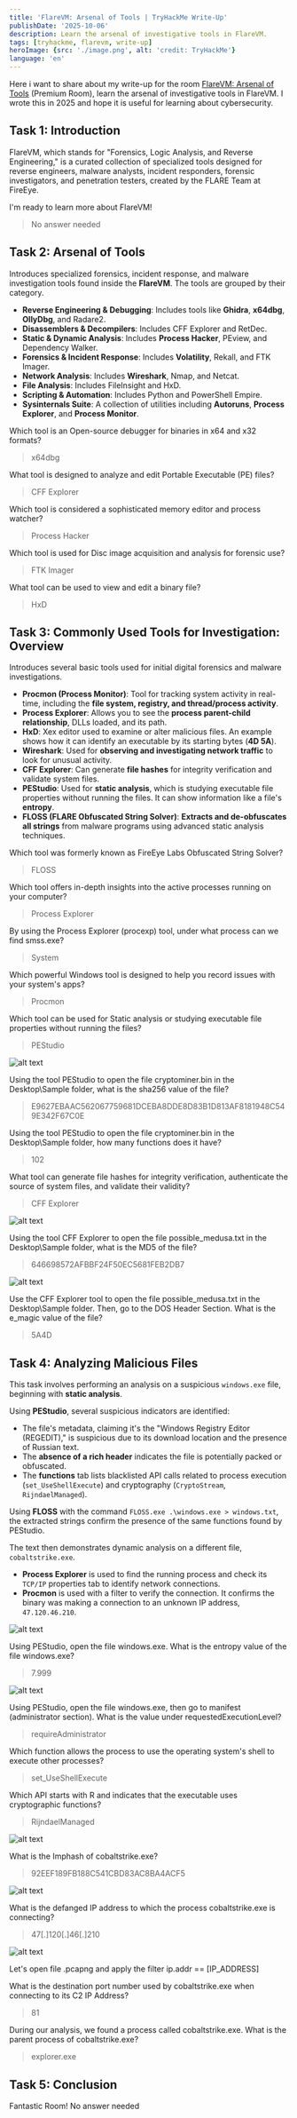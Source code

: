 ```yaml
---
title: 'FlareVM: Arsenal of Tools | TryHackMe Write-Up'
publishDate: '2025-10-06'
description: Learn the arsenal of investigative tools in FlareVM.
tags: [tryhackme, flarevm, write-up]
heroImage: {src: './image.png', alt: 'credit: TryHackMe'}
language: 'en'
---
```

Here i want to share about my write-up for the room [FlareVM: Arsenal of Tools](https://tryhackme.com/room/flarevmarsenaloftools) (Premium Room), learn the arsenal of investigative tools in FlareVM. I wrote this in 2025 and hope it is useful for learning about cybersecurity.

## Task 1: Introduction

FlareVM, which stands for "Forensics, Logic Analysis, and Reverse Engineering," is a curated collection of specialized tools designed for reverse engineers, malware analysts, incident responders, forensic investigators, and penetration testers, created by the FLARE Team at FireEye.

I'm ready to learn more about FlareVM!
>No answer needed

## Task 2: Arsenal of Tools

Introduces specialized forensics, incident response, and malware investigation tools found inside the **FlareVM**. The tools are grouped by their category.

* **Reverse Engineering & Debugging**: Includes tools like **Ghidra**, **x64dbg**, **OllyDbg**, and Radare2.
* **Disassemblers & Decompilers**: Includes CFF Explorer and RetDec.
* **Static & Dynamic Analysis**: Includes **Process Hacker**, PEview, and Dependency Walker.
* **Forensics & Incident Response**: Includes **Volatility**, Rekall, and FTK Imager.
* **Network Analysis**: Includes **Wireshark**, Nmap, and Netcat.
* **File Analysis**: Includes FileInsight and HxD.
* **Scripting & Automation**: Includes Python and PowerShell Empire.
* **Sysinternals Suite**: A collection of utilities including **Autoruns**, **Process Explorer**, and **Process Monitor**.

Which tool is an Open-source debugger for binaries in x64 and x32 formats?
>x64dbg

What tool is designed to analyze and edit Portable Executable (PE) files?
>CFF Explorer

Which tool is considered a sophisticated memory editor and process watcher?
>Process Hacker

Which tool is used for Disc image acquisition and analysis for forensic use?
>FTK Imager

What tool can be used to view and edit a binary file?
>HxD

## Task 3: Commonly Used Tools for Investigation: Overview

Introduces several basic tools used for initial digital forensics and malware investigations.

* **Procmon (Process Monitor)**: Tool for tracking system activity in real-time, including the **file system, registry, and thread/process activity**.
* **Process Explorer**: Allows you to see the **process parent-child relationship**, DLLs loaded, and its path.
* **HxD**: Xex editor used to examine or alter malicious files. An example shows how it can identify an executable by its starting bytes (**4D 5A**).
* **Wireshark**: Used for **observing and investigating network traffic** to look for unusual activity.
* **CFF Explorer**: Can generate **file hashes** for integrity verification and validate system files.
* **PEStudio**: Used for **static analysis**, which is studying executable file properties without running the files. It can show information like a file's **entropy**.
* **FLOSS (FLARE Obfuscated String Solver)**: **Extracts and de-obfuscates all strings** from malware programs using advanced static analysis techniques.

Which tool was formerly known as FireEye Labs Obfuscated String Solver?
>FLOSS

Which tool offers in-depth insights into the active processes running on your computer?
>Process Explorer

By using the Process Explorer (procexp) tool, under what process can we find smss.exe?
>System

Which powerful Windows tool is designed to help you record issues with your system's apps?
>Procmon

Which tool can be used for Static analysis or studying executable file properties without running the files?
>PEStudio

![alt text](image-1.png)

Using the tool PEStudio to open the file cryptominer.bin in the Desktop\Sample folder, what is the sha256 value of the file?
>E9627EBAAC562067759681DCEBA8DDE8D83B1D813AF8181948C549E342F67C0E

Using the tool PEStudio to open the file cryptominer.bin in the Desktop\Sample folder, how many functions does it have?
>102

What tool can generate file hashes for integrity verification, authenticate the source of system files, and validate their validity?
>CFF Explorer

![alt text](image-2.png)

Using the tool CFF Explorer to open the file possible_medusa.txt in the Desktop\Sample folder, what is the MD5 of the file?
>646698572AFBBF24F50EC5681FEB2DB7

![alt text](image-3.png)

Use the CFF Explorer tool to open the file possible_medusa.txt in the Desktop\Sample folder. Then, go to the DOS Header Section. What is the e_magic value of the file?
>5A4D

## Task 4: Analyzing Malicious Files

This task involves performing an analysis on a suspicious `windows.exe` file, beginning with **static analysis**.

Using **PEStudio**, several suspicious indicators are identified:

* The file's metadata, claiming it's the "Windows Registry Editor (REGEDIT)," is suspicious due to its download location and the presence of Russian text.
* The **absence of a rich header** indicates the file is potentially packed or obfuscated.
* The **functions** tab lists blacklisted API calls related to process execution (`set_UseShellExecute`) and cryptography (`CryptoStream`, `RijndaelManaged`).

Using **FLOSS** with the command `FLOSS.exe .\windows.exe > windows.txt`, the extracted strings confirm the presence of the same functions found by PEStudio.

The text then demonstrates dynamic analysis on a different file, `cobaltstrike.exe`.

* **Process Explorer** is used to find the running process and check its `TCP/IP` properties tab to identify network connections.
* **Procmon** is used with a filter to verify the connection. It confirms the binary was making a connection to an unknown IP address, `47.120.46.210`.

![alt text](image-4.png)

Using PEStudio, open the file windows.exe. What is the entropy value of the file windows.exe?
>7.999

![alt text](image-5.png)

Using PEStudio, open the file windows.exe, then go to manifest (administrator section). What is the value under requestedExecutionLevel?
>requireAdministrator

Which function allows the process to use the operating system's shell to execute other processes?
>set_UseShellExecute

Which API starts with R and indicates that the executable uses cryptographic functions?
>RijndaelManaged

![alt text](image-6.png)

What is the Imphash of cobaltstrike.exe?
>92EEF189FB188C541CBD83AC8BA4ACF5

![alt text](image-7.png)

What is the defanged IP address to which the process cobaltstrike.exe is connecting?
>47[.]120[.]46[.]210

![alt text](image-8.png)

Let's open file .pcapng and apply the filter ip.addr == [IP_ADDRESS]

What is the destination port number used by cobaltstrike.exe when connecting to its C2 IP Address?
>81

During our analysis, we found a process called cobaltstrike.exe. What is the parent process of cobaltstrike.exe?
>explorer.exe

## Task 5: Conclusion

Fantastic Room!
No answer needed
